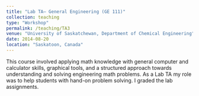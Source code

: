```yaml
---
title: "Lab TA– General Engineering (GE 111)"
collection: teaching
type: "Workshop"
permalink: /teaching/TA3
venue: "University of Saskatchewan, Department of Chemical Engineering"
date: 2014-08-20
location: "Saskatoon, Canada"
--- 
```


This course involved  applying math knowledge with general computer
and calculator skills, graphical tools, and a structured
approach towards understanding and solving engineering
math problems. As a Lab TA my role was to help students with hand-on problem solving. I graded the lab assignments. 

